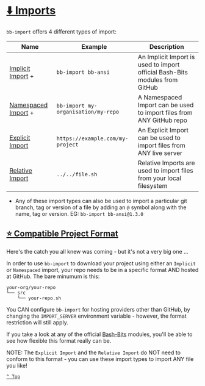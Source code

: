 # [⬇️ Imports](README.md)

`bb-import` offers 4 different types of import:

| Name                                 | Example                              | Description                                                                 |
|--------------------------------------|--------------------------------------|-----------------------------------------------------------------------------|
| [Implicit Import](implicit.md) +     | `bb-import bb-ansi`                 | An Implicit Import is used to import official Bash-Bits modules from GitHub |
| [Namespaced Import](namespaced.md) + | `bb-import my-organisation/my-repo` | A Namespaced Import can be used to import files from ANY GitHub repo        |
| [Explicit Import](explicit.md)       | `https://example.com/my-project`     | An Explicit Import can be used to import files from ANY live server         |
| [Relative Import](relative.md)       | `../../file.sh`                      | Relative Imports are used to import files from your local filesystem        |

+ Any of these import types can also be used to import a particular git branch, tag or version of a file by adding an `@` symbol along with the name, tag or version.  EG: `bb-import bb-ansi@1.3.0`

## [⭐ Compatible Project Format](#-imports)

Here's the catch you all knew was coming - but it's not a very big one ...

In order to use `bb-import` to download your project using either an `Implicit` or `Namespaced` import, your repo needs to be in a specific format AND hosted at GitHub.  The bare minumum is this:

```shell
your-org/your-repo
└── src
    └── your-repo.sh
```

You CAN configure `bb-import` for hosting providers other than GitHub, by changing the `IMPORT_SERVER` environment variable - however, the format restriction will still apply.

If you take a look at any of the official [Bash-Bits](https://github.com/bash-bits) modules, you'll be able to see how flexible this format really can be.

NOTE: The `Explicit Import` and the `Relative Import` do NOT need to conform to this format - you can use these import types to import ANY file you like!

[`^ Top`](#-imports)
